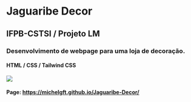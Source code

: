 # Jaguaribe Decor

## IFPB-CSTSI / Projeto LM
### Desenvolvimento de webpage para uma loja de decoração.
#### HTML / CSS / Tailwind CSS

<img src ='./assets/imagens/JD-Page1.png' />


#### Page: https://michelgft.github.io/Jaguaribe-Decor/




